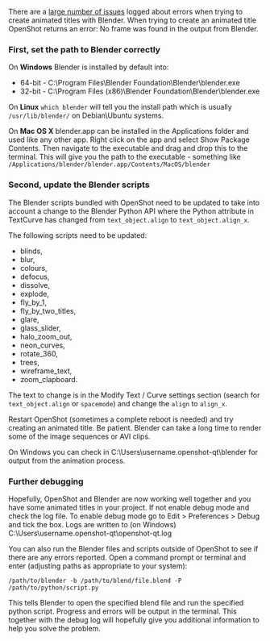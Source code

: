 There are a [large number of issues](https://github.com/OpenShot/openshot-qt/search?q=animated+title&type=Issues&utf8=%E2%9C%93) logged about errors when trying to create animated titles with Blender.  When trying to create an animated title OpenShot returns an error: No frame was found in the output from Blender.

### First, set the path to Blender correctly

On **Windows** Blender is installed by default into:
* 64-bit - C:\Program Files\Blender Foundation\Blender\blender.exe
* 32-bit - C:\Program Files (x86)\Blender Foundation\Blender\blender.exe

On **Linux** ```which blender``` will tell you the install path which is usually ```/usr/lib/blender/``` on Debian\Ubuntu systems.

On **Mac OS X** blender.app can be installed in the Applications folder and used like any other app.  Right click on the app and select Show Package Contents. Then navigate to the executable and drag and drop this to the terminal.  This will give you the path to the executable - something like ```/Applications/blender/blender.app/Contents/MacOS/blender```

### Second, update the Blender scripts

The Blender scripts bundled with OpenShot need to be updated to take into account a change to the Blender Python API where  the Python attribute in TextCurve has changed from ```text_object.align``` to ```text_object.align_x```.

The following scripts need to be updated:
* blinds, 
* blur, 
* colours, 
* defocus, 
* dissolve, 
* explode, 
* fly_by_1, 
* fly_by_two_titles, 
* glare, 
* glass_slider, 
* halo_zoom_out, 
* neon_curves, 
* rotate_360, 
* trees, 
* wireframe_text,
* zoom_clapboard.

The text to change is in the Modify Text / Curve settings section (search for ```text_object.align``` or ```spacemode```) and change the ```align``` to ```align_x```.

Restart OpenShot (sometimes a complete reboot is needed) and try creating an animated title.  Be patient.  Blender can take a long time to render some of the image sequences or AVI clips.

On Windows you can check in C:\Users\username\.openshot-qt\blender for output from the animation process.

### Further debugging

Hopefully, OpenShot and Blender are now working well together and you have some animated titles in your project.  If not enable debug mode and check the log file.  To enable debug mode go to Edit > Preferences > Debug and tick the box.  Logs are written to (on Windows) C:\Users\username\.openshot-qt\openshot-qt.log

You can also run the Blender files and scripts outside of OpenShot to see if there are any errors reported.  Open a command prompt or terminal and enter (adjusting paths as appropriate to your system):

```/path/to/blender -b /path/to/blend/file.blend -P /path/to/python/script.py```

This tells Blender to open the specified blend file and run the specified python script.  Progress and errors will be output in the terminal.  This together with the debug log will hopefully give you additional information to help you solve the problem.